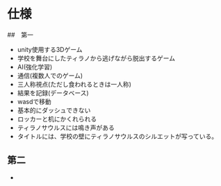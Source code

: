 # 仕様
##　第一
- unity使用する3Dゲーム
- 学校を舞台にしたティラノから逃げながら脱出するゲーム
- AI(強化学習)
- 通信(複数人でのゲーム)
- 三人称視点(ただし食われるときは一人称)
- 結果を記録(データベース)
- wasdで移動
- 基本的にダッシュできない
- ロッカーと机にかくれられる
- ティラノサウルスには鳴き声がある
- タイトルには、学校の壁にティラノサウルスのシルエットが写っている。
## 第二
- 